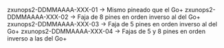 zxunops2-DDMMAAAA-XXX-01 -> Mismo pineado que el Go+
zxunops2-DDMMAAAA-XXX-02 -> Faja de 8 pines en orden inverso al del Go+
zxunops2-DDMMAAAA-XXX-03 -> Faja de 5 pines en orden inverso al del Go+
zxunops2-DDMMAAAA-XXX-04 -> Fajas de 5 y 8 pines en orden inverso a las del Go+
